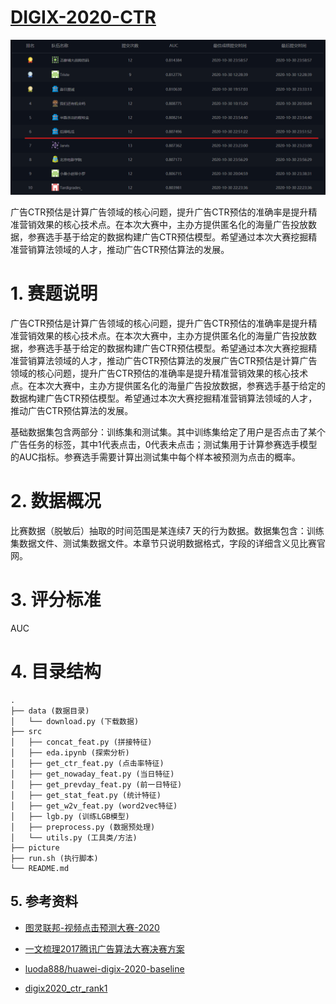 # [DIGIX-2020-CTR]('http://developer.huawei.com/consumer/en/activity/devStarAI/algo/')

![rank](picture/rank.png)

广告CTR预估是计算广告领域的核心问题，提升广告CTR预估的准确率是提升精准营销效果的核心技术点。在本次大赛中，主办方提供匿名化的海量广告投放数据，参赛选手基于给定的数据构建广告CTR预估模型。希望通过本次大赛挖掘精准营销算法领域的人才，推动广告CTR预估算法的发展。

# 1. 赛题说明

广告CTR预估是计算广告领域的核心问题，提升广告CTR预估的准确率是提升精准营销效果的核心技术点。在本次大赛中，主办方提供匿名化的海量广告投放数据，参赛选手基于给定的数据构建广告CTR预估模型。希望通过本次大赛挖掘精准营销算法领域的人才，推动广告CTR预估算法的发展广告CTR预估是计算广告领域的核心问题，提升广告CTR预估的准确率是提升精准营销效果的核心技术点。在本次大赛中，主办方提供匿名化的海量广告投放数据，参赛选手基于给定的数据构建广告CTR预估模型。希望通过本次大赛挖掘精准营销算法领域的人才，推动广告CTR预估算法的发展。

基础数据集包含两部分：训练集和测试集。其中训练集给定了用户是否点击了某个广告任务的标签，其中1代表点击，0代表未点击；测试集用于计算参赛选手模型的AUC指标。参赛选手需要计算出测试集中每个样本被预测为点击的概率。

# 2. 数据概况

比赛数据（脱敏后）抽取的时间范围是某连续7 天的行为数据。数据集包含：训练集数据文件、测试集数据文件。本章节只说明数据格式，字段的详细含义见比赛官网。

# 3. 评分标准
AUC

# 4. 目录结构
```
.
├── data (数据目录)
│   └── download.py (下载数据)
├── src 
│   ├── concat_feat.py (拼接特征)
│   ├── eda.ipynb (探索分析)
│   ├── get_ctr_feat.py (点击率特征)
│   ├── get_nowaday_feat.py (当日特征)
│   ├── get_prevday_feat.py (前一日特征)
│   ├── get_stat_feat.py (统计特征)
│   ├── get_w2v_feat.py (word2vec特征)
│   ├── lgb.py (训练LGB模型)
│   ├── preprocess.py (数据预处理)
│   └── utils.py (工具类/方法)
├── picture
├── run.sh (执行脚本)
└── README.md
```
## 5. 参考资料

* [图灵联邦-视频点击预测大赛-2020](https://www.turingtopia.com/competitionnew/detail/e4880352b6ef4f9f8f28e8f98498dbc4/sketch)

* [一文梳理2017腾讯广告算法大赛决赛方案](https://zhuanlan.zhihu.com/p/95418813)

* [luoda888/huawei-digix-2020-baseline](https://github.com/luoda888/huawei-digix-2020-baseline.git)

* [digix2020_ctr_rank1](https://github.com/digix2020/digix2020_ctr_rank1.git)

